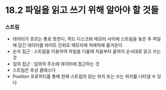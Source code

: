 # 18.2 파일을 읽고 쓰기 위해 알아야 할 것들

### 스트림
*  데이터가 흐르는 통로 뜻한다, 하드 디스크와 메모리 사이에 스트림을 놓은 후 파일 에
담긴 데이터를 바이트 단위로 메모리에 차례차례 옮겨온다
* 순차 접근  : 스트림을 이용하여 파일을 다룰때 처음부터 끝까지 순서대로 읽고 쓰는 것
* 임의 접근 : 임의의 주소에 데이터에 접근하는 것
* 스트림은 추상 클래스다
* Position 프로퍼티를 통해 현재 스트림의 읽는 위치 또는 쓰는 위치를 나타낼 수 있다
